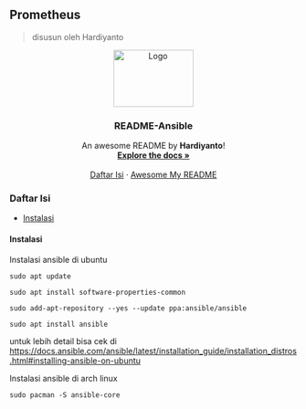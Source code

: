 ## Prometheus
> disusun oleh Hardiyanto

<div align="center">
  <a href="https://docs.ansible.com/">
    <img src="https://github.com/dwiHard/five_byte.github.io/blob/master/images/ansible.jpg" alt="Logo" width="140" height="100">
  </a>

<h3 align="center">README-Ansible</h3>

  <p align="center">
    An awesome README by <b>Hardiyanto</b>!
    <br />
    <a href="https://docs.ansible.com/"><strong>Explore the docs »</strong></a>
    <br />
    <br />
    <a href="https://github.com/dwiHard/five_byte.github.io/blob/master/Tips/ansible.md#daftar-isi">Daftar Isi</a>
    ·
    <a href="https://github.com/dwiHard/five_byte.github.io#my-repository---">Awesome My README</a>
  </p>
</div>

### Daftar Isi
* [Instalasi](#instalasi)



#### Instalasi
Instalasi ansible di ubuntu
```
sudo apt update
```
```
sudo apt install software-properties-common
```
```
sudo add-apt-repository --yes --update ppa:ansible/ansible
```
```
sudo apt install ansible
```
untuk lebih detail bisa cek di https://docs.ansible.com/ansible/latest/installation_guide/installation_distros.html#installing-ansible-on-ubuntu

Instalasi ansible di arch linux
```
sudo pacman -S ansible-core
```